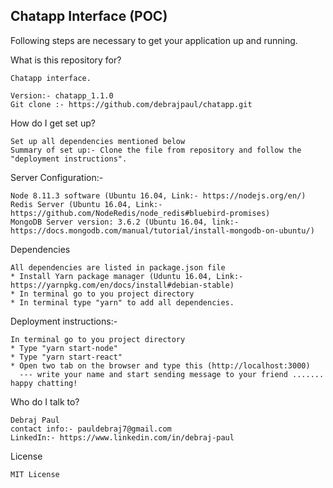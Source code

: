 ## Chatapp Interface (POC)

Following steps are necessary to get your application up and running.

What is this repository for?

    Chatapp interface.

    Version:- chatapp_1.1.0
    Git clone :- https://github.com/debrajpaul/chatapp.git

How do I get set up?

    Set up all dependencies mentioned below
    Summary of set up:- Clone the file from repository and follow the "deployment instructions".

Server Configuration:-

    Node 8.11.3 software (Ubuntu 16.04, Link:- https://nodejs.org/en/)
    Redis Server (Ubuntu 16.04, Link:- https://github.com/NodeRedis/node_redis#bluebird-promises)
    MongoDB Server version: 3.6.2 (Ubuntu 16.04, link:- https://docs.mongodb.com/manual/tutorial/install-mongodb-on-ubuntu/)

Dependencies

    All dependencies are listed in package.json file
    * Install Yarn package manager (Uduntu 16.04, Link:- https://yarnpkg.com/en/docs/install#debian-stable)
    * In terminal go to you project directory
    * In terminal type "yarn" to add all dependencies.

Deployment instructions:-

    In terminal go to you project directory
    * Type "yarn start-node"
    * Type "yarn start-react"
    * Open two tab on the browser and type this (http://localhost:3000)
      --- write your name and start sending message to your friend ....... happy chatting!

Who do I talk to?

    Debraj Paul
    contact info:- pauldebraj7@gmail.com
    LinkedIn:- https://www.linkedin.com/in/debraj-paul

License

    MIT License
